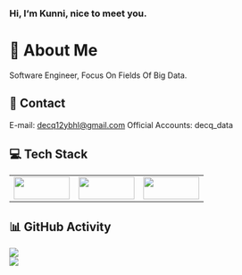 ### Hi, I‘m Kunni, nice to meet you.

# 💫 About Me
Software Engineer, Focus On Fields Of Big Data.

## 📧 Contact
E-mail: decq12ybhl@gmail.com
Official Accounts: decq_data

## 💻 Tech Stack
<table><tr>
<td><img src="https://hadoop.apache.org/hadoop-logo.jpg" width = "100" height = "40"  /></td>
<td><img src="https://flink.apache.org/img/flink-header-logo.svg" width = "100" height = "40"  /></td>
<td><img src="https://iceberg.apache.org/docs/latest/img/Iceberg-logo.png" width = "100" height = "40"  /></td>
</tr></table>

## 📊 GitHub Activity
![](https://github-readme-stats.vercel.app/api?username=lvyanquan&theme=dark&hide_border=false&include_all_commits=false&count_private=false)<br/>
![](https://github-readme-streak-stats.herokuapp.com/?user=lvyanquan&theme=dark&hide_border=false)<br/>


